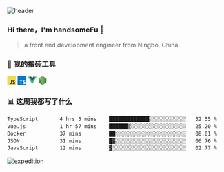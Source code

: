 ![header](https://raw.githubusercontent.com/fzq1998/fzq1998/master/header.png)

### Hi there，I'm handsomeFu 👋

> a front end development engineer from Ningbo, China.

### 🔧 我的搬砖工具
<code><img height="20" src="https://raw.githubusercontent.com/github/explore/80688e429a7d4ef2fca1e82350fe8e3517d3494d/topics/javascript/javascript.png" alt="javascript"></code>
<code><img height="20" src="https://raw.githubusercontent.com/github/explore/80688e429a7d4ef2fca1e82350fe8e3517d3494d/topics/typescript/typescript.png" alt="typescript"></code>
<code><img height="20" src="https://raw.githubusercontent.com/github/explore/80688e429a7d4ef2fca1e82350fe8e3517d3494d/topics/vue/vue.png" alt="vue"></code>
<code><img height="20" src="https://raw.githubusercontent.com/github/explore/80688e429a7d4ef2fca1e82350fe8e3517d3494d/topics/nodejs/nodejs.png" alt="nodejs"></code>



### 📊 这周我都写了什么
<!--START_SECTION:waka-->

```txt
TypeScript       4 hrs 5 mins    █████████████░░░░░░░░░░░░   52.55 %
Vue.js           1 hr 57 mins    ██████▒░░░░░░░░░░░░░░░░░░   25.20 %
Docker           37 mins         ██░░░░░░░░░░░░░░░░░░░░░░░   08.01 %
JSON             31 mins         █▓░░░░░░░░░░░░░░░░░░░░░░░   06.76 %
JavaScript       12 mins         ▓░░░░░░░░░░░░░░░░░░░░░░░░   02.77 %
```

<!--END_SECTION:waka-->


![expedition](https://raw.githubusercontent.com/fzq1998/fzq1998/master/expedition.gif)

